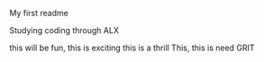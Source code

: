 My first readme

Studying coding through ALX

this will be fun, 
  this is exciting
    this is a thrill
      This, this is need
            GRIT
